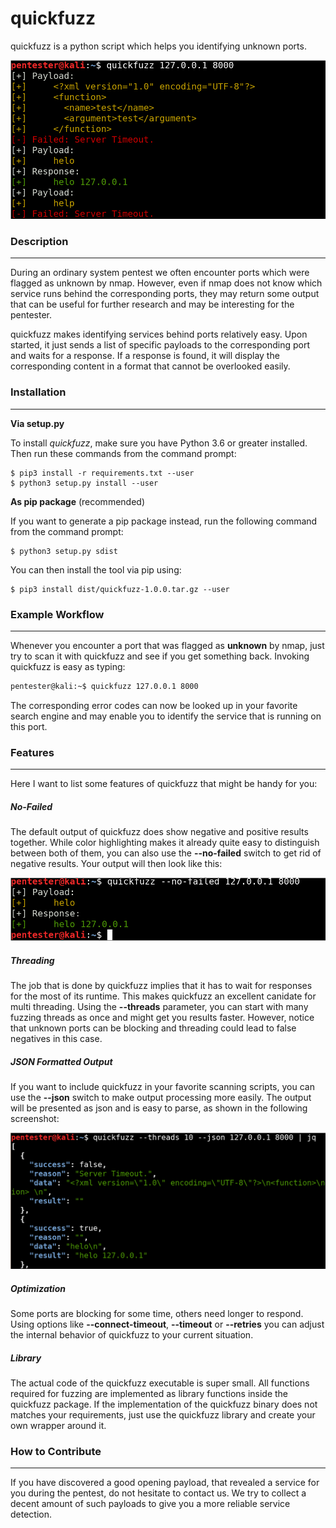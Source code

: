 # quickfuzz

quickfuzz is a python script which helps you identifying unknown ports.

![quickfuzz](./images/intro.png)

### Description

-----

During an ordinary system pentest we often encounter ports which were flagged as
unknown by nmap. However, even if nmap does not know which service runs behind the
corresponding ports, they may return some output that can be useful for further 
research and may be interesting for the pentester. 

quickfuzz makes identifying services behind ports relatively easy. Upon started, it
just sends a list of specific payloads to the corresponding port and waits for a
response. If a response is found, it will display the corresponding content in a format
that cannot be overlooked easily. 


### Installation

-----

**Via setup.py**

To install *quickfuzz*, make sure you have Python 3.6 or greater installed. 
Then run these commands from the command prompt:

```
$ pip3 install -r requirements.txt --user
$ python3 setup.py install --user
```

**As pip package** (recommended)

If you want to generate a pip package instead, run the following command from the command prompt:

```
$ python3 setup.py sdist
```

You can then install the tool via pip using:

```
$ pip3 install dist/quickfuzz-1.0.0.tar.gz --user
```


### Example Workflow

-----

Whenever you encounter a port that was flagged as **unknown** by nmap, just try to scan it
with quickfuzz and see if you get something back. Invoking quickfuzz is easy as typing:

```bash
pentester@kali:~$ quickfuzz 127.0.0.1 8000
```

The corresponding error codes can now be looked up in your favorite search engine and may enable
you to identify the service that is running on this port.


### Features

-----

Here I want to list some features of quickfuzz that might be handy for you:

##### No-Failed

The default output of quickfuzz does show negative and positive results together. While color
highlighting makes it already quite easy to distinguish between both of them, you can also 
use the **--no-failed** switch to get rid of negative results. Your output will then look like
this:

![quickfuzz](./images/intro_2.png)


##### Threading

The job that is done by quickfuzz implies that it has to wait for responses for the most of its 
runtime. This makes quickfuzz an excellent canidate for multi threading. Using the **--threads**
parameter, you can start with many fuzzing threads as once and might get you results faster. However,
notice that unknown ports can be blocking and threading could lead to false negatives in this case.


##### JSON Formatted Output

If you want to include quickfuzz in your favorite scanning scripts, you can use the **--json** switch
to make output processing more easily. The output will be presented as json and is easy to parse,
as shown in the following screenshot:

![quickfuzz](./images/intro_3.png)


##### Optimization

Some ports are blocking for some time, others need longer to respond. Using options like **--connect-timeout**,
**--timeout** or **--retries** you can adjust the internal behavior of quickfuzz to your current situation.


##### Library

The actual code of the quickfuzz executable is super small. All functions required for fuzzing are implemented
as library functions inside the quickfuzz package. If the implementation of the quickfuzz binary does not matches
your requirements, just use the quickfuzz library and create your own wrapper around it.


### How to Contribute

-----

If you have discovered a good opening payload, that revealed a service for you during the pentest, 
do not hesitate to contact us. We try to collect a decent amount of such payloads to give you a more
reliable service detection.
